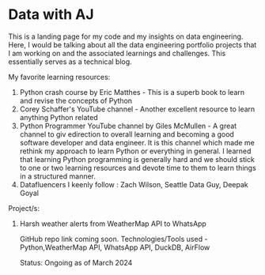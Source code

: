 # Data with AJ
This is a landing page for my code and my insights on data engineering. Here, I would be talking about all the data engineering portfolio projects that I am working on and the associated learnings and challenges. This essentially serves as a technical blog.


My favorite learning resources:
1. Python crash course by Eric Matthes - This is a superb book to learn and revise the concepts of Python
2. Corey Schaffer's YouTube channel - Another excellent resource to learn anything Python related
3. Python Programmer YouTube channel by Giles McMullen - A great channel to giv edirection to overall learning and becoming a good software developer and data engineer. It is this channel which made me rethink my approach to learn Python or everything in general. I learned that learning Python programming is generally hard and we should stick to one or two learning resources and devote time to them to learn things in a structured manner.
4. Datafluencers I keenly follow : Zach Wilson, Seattle Data Guy, Deepak Goyal



Project/s:
1. Harsh weather alerts from WeatherMap API to WhatsApp

   GitHub repo link coming soon.
   Technologies/Tools used - Python,WeatherMap API, WhatsApp API, DuckDB, AirFlow

   Status: Ongoing as of March 2024

